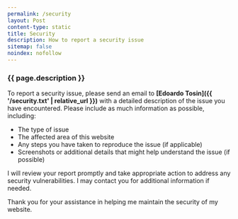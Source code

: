 ```yaml
---
permalink: /security
layout: Post
content-type: static
title: Security
description: How to report a security issue
sitemap: false
noindex: nofollow
---
```


### {{ page.description }}

To report a security issue, please send an email to **[Edoardo Tosin]({{ '/security.txt' | relative_url }})** with a detailed description of the issue you have encountered. Please include as much information as possible, including:

- The type of issue
- The affected area of this website
- Any steps you have taken to reproduce the issue (if applicable)
- Screenshots or additional details that might help understand the issue (if possible)

I will review your report promptly and take appropriate action to address any security vulnerabilities. I may contact you for additional information if needed.

Thank you for your assistance in helping me maintain the security of my website.
